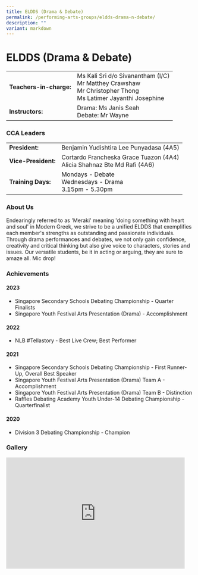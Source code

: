```yaml
---
title: ELDDS (Drama & Debate)
permalink: /performing-arts-groups/eldds-drama-n-debate/
description: ""
variant: markdown
---
```

# ELDDS (Drama &amp; Debate)

|                     |                        |
|----------|-------|
| **Teachers-in-charge:** | Ms Kali Sri d/o Sivanantham (I/C)<br>Mr Matthey Crawshaw<br>Mr Christopher Thong<br>Ms Latimer Jayanthi Josephine |
| **Instructors:**        | Drama: Ms Janis Seah<br>Debate: Mr Wayne             |


### CCA Leaders

|                              |        |
|----------------|---------------------------|
| **President:**                            | Benjamin Yudishtira Lee Punyadasa (4A5)                                                                        |
| **Vice-President:**                       | Cortardo Francheska Grace Tuazon (4A4)<br> Alicia Shahnaz Bte Md Rafi (4A6)                                                                       |
| **Training Days:**                        | Mondays - Debate<br> Wednesdays - Drama<br>3.15pm - 5.30pm |

### About Us

Endearingly referred to as 'Meraki' meaning 'doing something with heart and soul' in Modern Greek, we strive to be a unified ELDDS that exemplifies each member's strengths as outstanding and passionate individuals. Through drama performances and debates, we not only gain confidence, creativity and critical thinking but also give voice to characters, stories and issues. Our versatile students, be it in acting or arguing, they are sure to amaze all. Mic drop!

### Achievements

#### 2023
* Singapore Secondary Schools Debating Championship - Quarter Finalists
* Singapore Youth Festival Arts Presentation (Drama) - Accomplishment

#### 2022
*   NLB #Tellastory - Best Live Crew; Best Performer

#### 2021
*   Singapore Secondary Schools Debating Championship - First Runner-Up, Overall Best Speaker
*   Singapore Youth Festival Arts Presentation (Drama) Team A - Accomplishment
*   Singapore Youth Festival Arts Presentation (Drama) Team B - Distinction
*   Raffles Debating Academy Youth Under-14 Debating Championship - Quarterfinalist

#### 2020
*   Division 3 Debating Championship - Champion

### Gallery
<iframe allowfullscreen="true" height="299" width="480" frameborder="0" src="https://docs.google.com/presentation/d/e/2PACX-1vQsdGWX5Pco8WBKMMnIQkbn0D-AdPFyXyLk6HXqbZq4XYPkdC6C4Hwr4VEnxS6ZZ2G-ge0JbAcwbxDM/embed?start=true&amp;loop=true&amp;delayms=3000"></iframe>